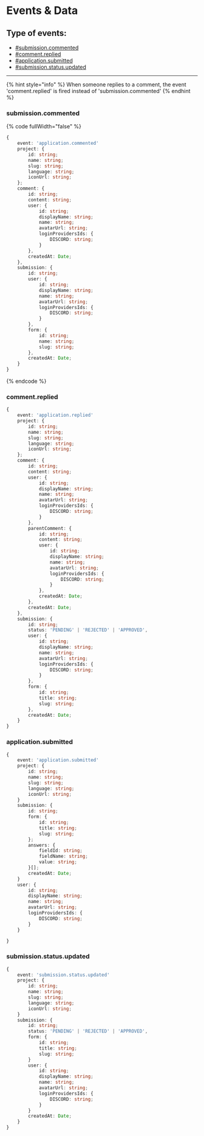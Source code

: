 # Events & Data

## Type of events:

* [#submission.commented](events-and-data.md#submission.commented "mention")
* [#comment.replied](events-and-data.md#comment.replied "mention")
* [#application.submitted](events-and-data.md#application.submitted "mention")
* [#submission.status.updated](events-and-data.md#submission.status.updated "mention")

***

{% hint style="info" %}
When someone replies to a comment, the event 'comment.replied' is fired instead of 'submission.commented'
{% endhint %}

### submission.commented

{% code fullWidth="false" %}
```typescript
{
    event: 'application.commented'
    project: {
        id: string;
        name: string;
        slug: string;
        language: string;
        iconUrl: string;
    };
    comment: {
        id: string;
        content: string;
        user: {
            id: string;
            displayName: string;
            name: string;
            avatarUrl: string;
            loginProvidersIds: {
                DISCORD: string;
            }
        },
        createdAt: Date;
    },
    submission: {
        id: string;
        user: {
            id: string;
            displayName: string;
            name: string;
            avatarUrl: string;
            loginProvidersIds: {
                DISCORD: string;
            }
        },
        form: {
            id: string;
            name: string;
            slug: string;
        },
        createdAt: Date;
    }
}
```
{% endcode %}

### comment.replied

```typescript
{
    event: 'application.replied'
    project: {
        id: string;
        name: string;
        slug: string;
        language: string;
        iconUrl: string;
    };
    comment: {
        id: string;
        content: string;
        user: {
            id: string;
            displayName: string;
            name: string;
            avatarUrl: string;
            loginProvidersIds: {
                DISCORD: string;
            }
        },
        parentComment: {
            id: string;
            content: string;
            user: {
                id: string;
                displayName: string;
                name: string;
                avatarUrl: string;
                loginProvidersIds: {
                    DISCORD: string;
                }
            },
            createdAt: Date;
        },
        createdAt: Date;
    },
    submission: {
        id: string;
        status: 'PENDING' | 'REJECTED' | 'APPROVED',
        user: {
            id: string;
            displayName: string;
            name: string;
            avatarUrl: string;
            loginProvidersIds: {
                DISCORD: string;
            }
        },
        form: {
            id: string;
            title: string;
            slug: string;
        },
        createdAt: Date;
    }
}
```

### application.submitted

```typescript
{
    event: 'application.submitted'
    project: {
        id: string;
        name: string;
        slug: string;
        language: string;
        iconUrl: string;
    }
    submission: {
        id: string;
        form: {
            id: string;
            title: string;
            slug: string;
        };
        answers: {
            fieldId: string;
            fieldName: string;
            value: string;
        }[];
        createdAt: Date;
    }
    user: {
        id: string;
        displayName: string;
        name: string;
        avatarUrl: string;
        loginProvidersIds: {
            DISCORD: string;
        }
    }

}
```

### submission.status.updated

```typescript
{
    event: 'submission.status.updated'    
    project: {
        id: string;
        name: string;
        slug: string;
        language: string;
        iconUrl: string;
    }
    submission: {
        id: string;
        status: 'PENDING' | 'REJECTED' | 'APPROVED',
        form: {
            id: string;
            title: string;
            slug: string;
        }
        user: {
            id: string;
            displayName: string;
            name: string;
            avatarUrl: string;
            loginProvidersIds: {
                DISCORD: string;
            }
        }
        createdAt: Date;
    }
}
```
